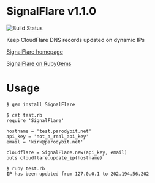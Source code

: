 # SignalFlare v1.1.0

![Build Status](https://travis-ci.org/kirkelifson/SignalFlare.svg)

Keep CloudFlare DNS records updated on dynamic IPs

[SignalFlare homepage](https://github.com/kirkelifson/SignalFlare)

[SignalFlare on RubyGems](https://rubygems.org/gems/SignalFlare)

# Usage

```
$ gem install SignalFlare

$ cat test.rb
require 'SignalFlare'

hostname = 'test.parodybit.net'
api_key = 'not_a_real_api_key'
email = 'kirk@parodybit.net'

cloudflare = SignalFlare.new(api_key, email)
puts cloudflare.update_ip(hostname)

$ ruby test.rb
IP has been updated from 127.0.0.1 to 202.194.56.202
```
